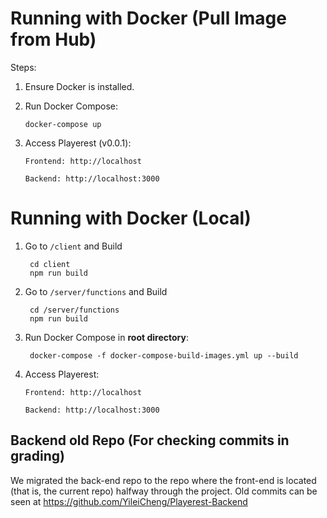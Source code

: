 # Running with Docker (Pull Image from Hub)

Steps:

1.  Ensure Docker is installed.

2.  Run Docker Compose:

        docker-compose up

3.  Access Playerest (v0.0.1):

        Frontend: http://localhost

        Backend: http://localhost:3000

# Running with Docker (Local)

1. Go to `/client` and Build

        cd client
        npm run build

2. Go to `/server/functions` and Build

        cd /server/functions
        npm run build

3. Run Docker Compose in **root directory**:
   
        docker-compose -f docker-compose-build-images.yml up --build
   
5.  Access Playerest:

        Frontend: http://localhost

        Backend: http://localhost:3000

## Backend old Repo (For checking commits in grading)
We migrated the back-end repo to the repo where the front-end is located (that is, the current repo) halfway through the project. Old commits can be seen at https://github.com/YileiCheng/Playerest-Backend
